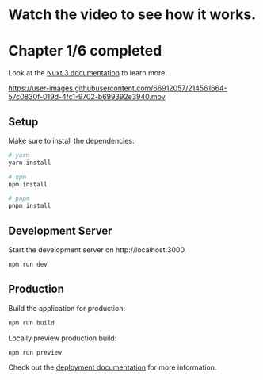 # Watch the video to see how it works.
# Chapter 1/6 completed

Look at the [Nuxt 3 documentation](https://nuxt.com/docs/getting-started/introduction) to learn more.


https://user-images.githubusercontent.com/66912057/214561664-57c0830f-019d-4fc1-9702-b699392e3940.mov



## Setup

Make sure to install the dependencies:

```bash
# yarn
yarn install

# npm
npm install

# pnpm
pnpm install
```

## Development Server

Start the development server on http://localhost:3000

```bash
npm run dev
```

## Production

Build the application for production:

```bash
npm run build
```

Locally preview production build:

```bash
npm run preview
```

Check out the [deployment documentation](https://nuxt.com/docs/getting-started/deployment) for more information.
